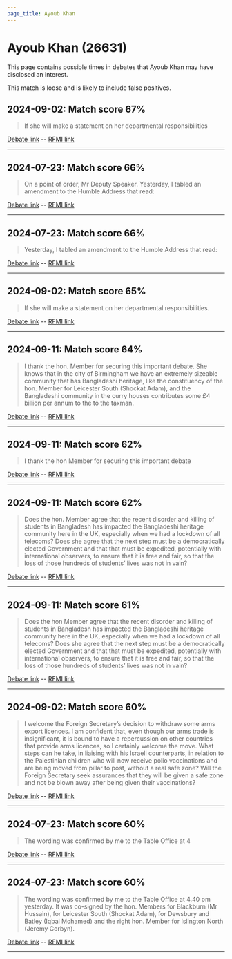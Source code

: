 ```yaml
---
page_title: Ayoub Khan
---
```


# Ayoub Khan  (26631)

This page contains possible times in debates that Ayoub Khan may have disclosed an interest.

This match is loose and is likely to include false positives. 



## 2024-09-02: Match score 67%

>If she will make a statement on her departmental responsibilities

[Debate link](https://www.theyworkforyou.com/debates/?id=2024-09-02a.17.1)  --  [RFMI link](https://www.theyworkforyou.com/mp/26631/register)


---



## 2024-07-23: Match score 66%

>On a point of order, Mr Deputy Speaker. Yesterday, I tabled an amendment to the Humble Address that read:

[Debate link](https://www.theyworkforyou.com/debates/?id=2024-07-23d.567.1)  --  [RFMI link](https://www.theyworkforyou.com/mp/26631/register)


---



## 2024-07-23: Match score 66%

>Yesterday, I tabled an amendment to the Humble Address that read:

[Debate link](https://www.theyworkforyou.com/debates/?id=2024-07-23d.567.1)  --  [RFMI link](https://www.theyworkforyou.com/mp/26631/register)


---



## 2024-09-02: Match score 65%

>If she will make a statement on her departmental responsibilities.

[Debate link](https://www.theyworkforyou.com/debates/?id=2024-09-02a.17.1)  --  [RFMI link](https://www.theyworkforyou.com/mp/26631/register)


---



## 2024-09-11: Match score 64%

>I thank the hon. Member for securing this important debate. She knows that in the city of Birmingham we have an extremely sizeable community that has Bangladeshi heritage, like the constituency of the hon. Member for Leicester South (Shockat Adam), and the Bangladeshi community in the curry houses contributes some £4 billion per annum to the to the taxman.

[Debate link](https://www.theyworkforyou.com/debates/?id=2024-09-11b.935.0)  --  [RFMI link](https://www.theyworkforyou.com/mp/26631/register)


---



## 2024-09-11: Match score 62%

>I thank the hon Member for securing this important debate

[Debate link](https://www.theyworkforyou.com/debates/?id=2024-09-11b.935.0)  --  [RFMI link](https://www.theyworkforyou.com/mp/26631/register)


---



## 2024-09-11: Match score 62%

>Does the hon. Member agree that the recent disorder and killing of students in Bangladesh has impacted the Bangladeshi heritage community here in the UK, especially when we had a lockdown of all telecoms? Does she agree that the next step must be a democratically elected Government and that that must be expedited, potentially with international observers, to ensure that it is free and fair, so that the loss of those hundreds of students’ lives was not in vain?

[Debate link](https://www.theyworkforyou.com/debates/?id=2024-09-11b.935.0)  --  [RFMI link](https://www.theyworkforyou.com/mp/26631/register)


---



## 2024-09-11: Match score 61%

>Does the hon Member agree that the recent disorder and killing of students in Bangladesh has impacted the Bangladeshi heritage community here in the UK, especially when we had a lockdown of all telecoms? Does she agree that the next step must be a democratically elected Government and that that must be expedited, potentially with international observers, to ensure that it is free and fair, so that the loss of those hundreds of students’ lives was not in vain?

[Debate link](https://www.theyworkforyou.com/debates/?id=2024-09-11b.935.0)  --  [RFMI link](https://www.theyworkforyou.com/mp/26631/register)


---



## 2024-09-02: Match score 60%

>I welcome the Foreign Secretary’s decision to withdraw some arms export licences. I am confident that, even though our arms trade is insignificant, it is bound to have a repercussion on other countries that provide arms licences, so I  certainly welcome the move. What steps can he take, in liaising with his Israeli counterparts, in relation to the Palestinian children who will now receive polio vaccinations and are being moved from pillar to post, without a real safe zone? Will the Foreign Secretary seek assurances that they will be given a safe zone and not be blown away after being given their vaccinations?

[Debate link](https://www.theyworkforyou.com/debates/?id=2024-09-02a.51.3)  --  [RFMI link](https://www.theyworkforyou.com/mp/26631/register)


---



## 2024-07-23: Match score 60%

>The wording was confirmed by me to the Table Office at 4

[Debate link](https://www.theyworkforyou.com/debates/?id=2024-07-23d.567.1)  --  [RFMI link](https://www.theyworkforyou.com/mp/26631/register)


---



## 2024-07-23: Match score 60%

>The wording was confirmed by me to the Table Office at 4.40 pm yesterday. It was co-signed by the hon. Members for Blackburn (Mr Hussain), for Leicester South (Shockat Adam), for Dewsbury and Batley (Iqbal Mohamed) and the right hon. Member for Islington North (Jeremy Corbyn).

[Debate link](https://www.theyworkforyou.com/debates/?id=2024-07-23d.567.1)  --  [RFMI link](https://www.theyworkforyou.com/mp/26631/register)


---


